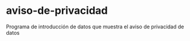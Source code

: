 # aviso-de-privacidad
Programa de introducción de datos que muestra el aviso de privacidad de datos  
